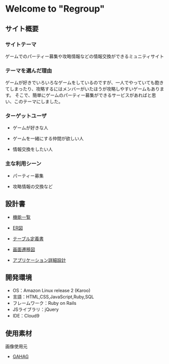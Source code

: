 # Welcome to "Regroup"

## サイト概要
### サイトテーマ
ゲームでのパーティー募集や攻略情報などの情報交換ができるミュニティサイト

### テーマを選んだ理由
ゲームが好きでいろいろなゲームをしているのですが、一人でやっていても飽きてしまったり、攻略するにはメンバーがいたほうが攻略しやすいゲームもあります。
そこで、簡単にゲームのパーティー募集ができるサービスがあればと思い、このテーマにしました。

### ターゲットユーザ
- ゲームが好きな人

- ゲームを一緒にする仲間が欲しい人

- 情報交換をしたい人

### 主な利用シーン
- パーティー募集

- 攻略情報の交換など

## 設計書
- [機能一覧](https://docs.google.com/spreadsheets/d/1hl51bhguVquVuQfeV27jBKPgWkz5QsyirKTu5RF7JUo/edit#gid=0)

- [ER図](https://drive.google.com/file/d/1NiYwSWUjmK_tPX-TjqdUANrzdEOIDTjw/view?usp=sharing)

- [テーブル定義書](https://docs.google.com/spreadsheets/d/14fFSvxSwXYoeDW9XPQX-iwu9rj7lR3yGTY9qqDpKab4/edit#gid=1373217982)

- [画面遷移図](https://drive.google.com/file/d/1jMqUca6HYtoOvSvAAXwuwcVfQtCNgoWV/view?usp=sharing)

- [アプリケーション詳細設計](https://docs.google.com/spreadsheets/d/1QbouGnsqNbwMJBer3mKBwTeromNaYHkmwf4WohDtc-I/edit#gid=549108681)

## 開発環境
- OS：Amazon Linux release 2 (Karoo)
- 言語：HTML,CSS,JavaScript,Ruby,SQL
- フレームワーク：Ruby on Rails
- JSライブラリ：jQuery
- IDE：Cloud9

## 使用素材
画像使用元
- [GAHAG](https://gahag.net/)
